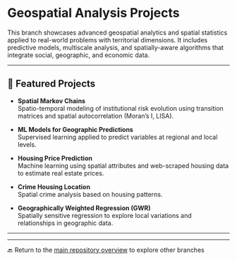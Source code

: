# Geospatial Analysis Projects

This branch showcases advanced geospatial analytics and spatial statistics applied to real-world problems with territorial dimensions. It includes predictive models, multiscale analysis, and spatially-aware algorithms that integrate social, geographic, and economic data.

---

## 📂 Featured Projects

- **Spatial Markov Chains**  
  Spatio-temporal modeling of institutional risk evolution using transition matrices and spatial autocorrelation (Moran’s I, LISA).

- **ML Models for Geographic Predictions**  
  Supervised learning applied to predict variables at regional and local levels.

- **Housing Price Prediction**  
  Machine learning using spatial attributes and web-scraped housing data to estimate real estate prices.

- **Crime Housing Location**  
  Spatial crime analysis based on housing patterns.

- **Geographically Weighted Regression (GWR)**  
  Spatially sensitive regression to explore local variations and relationships in geographic data.

---

---

🔙 Return to the [main repository overview](https://github.com/Ladinux13/Ladino_Portafolio) to explore other branches
